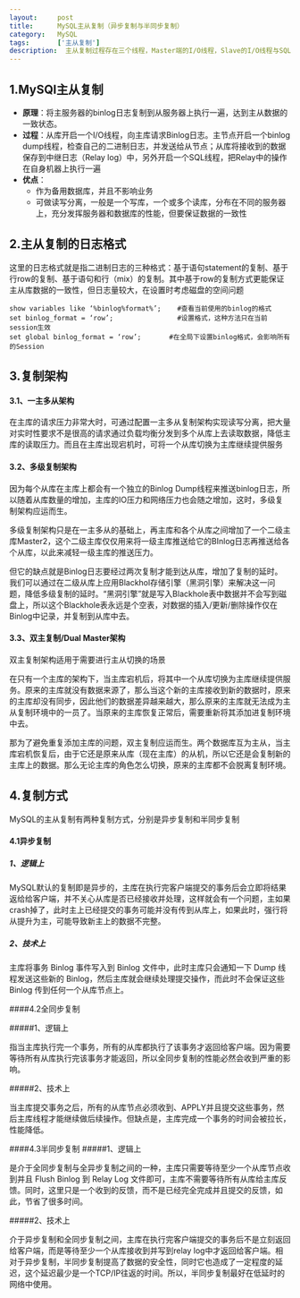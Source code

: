 ```yaml
---
layout:     post
title:      MySQL主从复制（异步复制与半同步复制）
category:   MySQL
tags:       ['主从复制']
description:  主从复制过程存在三个线程，Master端的I/O线程，Slave的I/O线程与SQL线程。Master端需要开启binlog日志，Slave端需要开启relaylog。
---
```


## 1.MySQl主从复制

- <b>原理</b>：将主服务器的binlog日志复制到从服务器上执行一遍，达到主从数据的一致状态。
- <b>过程</b>：从库开启一个I/O线程，向主库请求Binlog日志。主节点开启一个binlog dump线程，检查自己的二进制日志，并发送给从节点；从库将接收到的数据保存到中继日志（Relay log）中，另外开启一个SQL线程，把Relay中的操作在自身机器上执行一遍
- <b>优点</b>：
	- 作为备用数据库，并且不影响业务
	- 可做读写分离，一般是一个写库，一个或多个读库，分布在不同的服务器上，充分发挥服务器和数据库的性能，但要保证数据的一致性


## 2.主从复制的日志格式
这里的日志格式就是指二进制日志的三种格式：基于语句statement的复制、基于行row的复制、基于语句和行（mix）的复制。其中基于row的复制方式更能保证主从库数据的一致性，但日志量较大，在设置时考虑磁盘的空间问题

	show variables like ‘%binlog%format%’;    #查看当前使用的binlog的格式
	set binlog_format = ‘row’;                #设置格式，这种方法只在当前session生效
	set global binlog_format = ‘row’;       #在全局下设置binlog格式，会影响所有的Session


## 3.复制架构

#### 3.1、一主多从架构

在主库的请求压力非常大时，可通过配置一主多从复制架构实现读写分离，把大量对实时性要求不是很高的请求通过负载均衡分发到多个从库上去读取数据，降低主库的读取压力。而且在主库出现宕机时，可将一个从库切换为主库继续提供服务

#### 3.2、多级复制架构

<p>因为每个从库在主库上都会有一个独立的Binlog Dump线程来推送binlog日志，所以随着从库数量的增加，主库的IO压力和网络压力也会随之增加，这时，多级复制架构应运而生。<p>

<p>多级复制架构只是在一主多从的基础上，再主库和各个从库之间增加了一个二级主库Master2，这个二级主库仅仅用来将一级主库推送给它的BInlog日志再推送给各个从库，以此来减轻一级主库的推送压力。</p>
  
<p>但它的缺点就是Binlog日志要经过两次复制才能到达从库，增加了复制的延时。  我们可以通过在二级从库上应用Blackhol存储引擎（黑洞引擎）来解决这一问题，降低多级复制的延时。“黑洞引擎”就是写入Blackhole表中数据并不会写到磁盘上，所以这个Blackhole表永远是个空表，对数据的插入/更新/删除操作仅在Binlog中记录，并复制到从库中去。</p>

#### 3.3、双主复制/Dual Master架构

<p>双主复制架构适用于需要进行主从切换的场景</p>

</p>在只有一个主库的架构下，当主库宕机后，将其中一个从库切换为主库继续提供服务。原来的主库就没有数据来源了，那么当这个新的主库接收到新的数据时，原来的主库却没有同步，因此他们的数据差异越来越大，那么原来的主库就无法成为主从复制环境中的一员了。当原来的主库恢复正常后，需要重新将其添加进复制环境中去。</p>

<p>那为了避免重复添加主库的问题，双主复制应运而生。两个数据库互为主从，当主库宕机恢复后，由于它还是原来从库（现在主库）的从机，所以它还是会复制新的主库上的数据。那么无论主库的角色怎么切换，原来的主库都不会脱离复制环境。</p>

## 4.复制方式
<p>MySQL的主从复制有两种复制方式，分别是异步复制和半同步复制</p>

#### 4.1异步复制

##### 1、逻辑上

<p>MySQL默认的复制即是异步的，主库在执行完客户端提交的事务后会立即将结果返给给客户端，并不关心从库是否已经接收并处理，这样就会有一个问题，主如果crash掉了，此时主上已经提交的事务可能并没有传到从库上，如果此时，强行将从提升为主，可能导致新主上的数据不完整。</p>

##### 2、技术上

<p>主库将事务 Binlog 事件写入到 Binlog 文件中，此时主库只会通知一下 Dump 线程发送这些新的 Binlog，然后主库就会继续处理提交操作，而此时不会保证这些 Binlog 传到任何一个从库节点上。</p>

####4.2全同步复制

#####1、逻辑上

<p>指当主库执行完一个事务，所有的从库都执行了该事务才返回给客户端。因为需要等待所有从库执行完该事务才能返回，所以全同步复制的性能必然会收到严重的影响。</p>

#####2、技术上

<p>当主库提交事务之后，所有的从库节点必须收到、APPLY并且提交这些事务，然后主库线程才能继续做后续操作。但缺点是，主库完成一个事务的时间会被拉长，性能降低。</p>

####4.3半同步复制
#####1、逻辑上

<p>是介于全同步复制与全异步复制之间的一种，主库只需要等待至少一个从库节点收到并且 Flush Binlog 到 Relay Log 文件即可，主库不需要等待所有从库给主库反馈。同时，这里只是一个收到的反馈，而不是已经完全完成并且提交的反馈，如此，节省了很多时间。</p>

#####2、技术上

<p>介于异步复制和全同步复制之间，主库在执行完客户端提交的事务后不是立刻返回给客户端，而是等待至少一个从库接收到并写到relay log中才返回给客户端。相对于异步复制，半同步复制提高了数据的安全性，同时它也造成了一定程度的延迟，这个延迟最少是一个TCP/IP往返的时间。所以，半同步复制最好在低延时的网络中使用。</p>